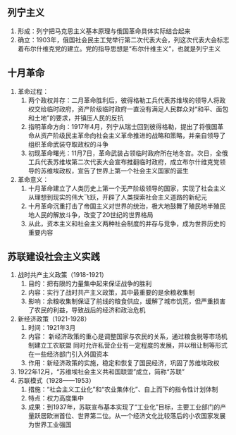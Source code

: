 ## 列宁主义
1. 形成：列宁把马克思主义基本原理与俄国革命具体实际结合起来
2. 确立：1903年，俄国社会民主工党举行第二次代表大会，列这次代表大会标志着布尔什维克党的建立。党的指导思想是“布尔什维主义”，也就是列宁主义
## 十月革命
1. 革命过程：
	1. 两个政权并存：二月革命胜利后，彼得格勒工兵代表苏维埃的领导人将政权交给临时政府，资产阶级临时政府一直没有满足人民群众对“和平、面包和土地”的要求，并镇压人民的反抗
	2. 指明革命方向：1917年4月，列宁从瑞士回到彼得格勒，提出了将俄国革命从资产阶级民主革命向社会主义革命推进的战略和策略，并亲自领导了组织革命武装夺取政权的斗争
	3. 初现革命曙光：11月7日，革命武装占领临时政府所在地冬宫。次日，全俄工兵代表苏维埃第二次代表大会宣布推翻临时政府，成立布尔什维克党领导的苏维埃政权，宣告了世界上第一个社会主义国家的诞生
2. 革命意义：
	1. 十月革命建立了人类历史上第一个无产阶级领导的国家，实现了社会主义从理想到现实的伟大飞跃，开辟了人类探索社会主义道路的新纪元
	2. 十月革命沉重打击了帝国主义对世界的统治，极大地鼓舞了殖民地半殖民地人民的解放斗争，改变了20世纪的世界格局
	3. 从此，资本主义和社会主义两种社会制度的并存与竞争，成为世界历史的重要内容
## 苏联建设社会主义实践
1. 战时共产主义政策（1918-1921）
	1. 目的：把有限的力量集中起来保证战争的胜利
	2. 内容：实行了战时共产主义政策，其中最重要的是余粮收集制
	3. 影响：余粮收集制保证了前线的粮食供应，缓解了城市饥荒，但严重损害了农民的利益，导致战后的经济和政治危机
2. 新经济政策（1921-1928）
	1. 时间：1921年3月
	2. 内容：
		新经济政策的重心是调整国家与农民的关系，通过粮食税等市场机制建立工农联盟
		同时允许私营企业有一定程度的发展，并以租让制等形式在一些经济部门引入外国资本
	3. 作用：新经济政策的实施，稳定和恢复了国民经济，巩固了苏维埃政权
3. 1922年12月，“苏维埃社会主义共和国联盟”成立，简称“苏联”
4. 苏联模式（1928——1953）
	1. 措施：“社会主义工业化”和“农业集体化”、自上而下的指令性计划体制
	2. 特点：权力高度集中
	3. 成果：到1937年，苏联宣布基本实现了“工业化”目标，主要工业部门的产量跃居欧洲首位、世界第二位。从一个经济文化比较落后的小农国家发展为世界工业强国